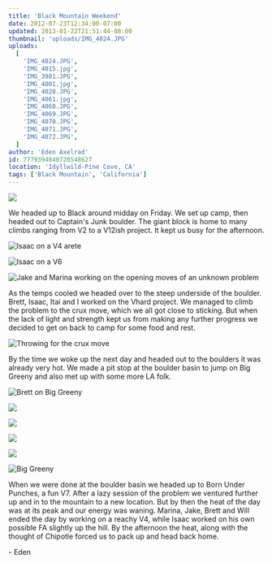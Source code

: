```yaml
---
title: 'Black Mountain Weekend'
date: 2012-07-23T12:34:00-07:00
updated: 2013-01-22T21:51:44-08:00
thumbnail: 'uploads/IMG_4024.JPG'
uploads:
  [
    'IMG_4024.JPG',
    'IMG_4015.jpg',
    'IMG_3981.JPG',
    'IMG_4001.jpg',
    'IMG_4028.JPG',
    'IMG_4061.jpg',
    'IMG_4068.JPG',
    'IMG_4069.JPG',
    'IMG_4070.JPG',
    'IMG_4071.JPG',
    'IMG_4072.JPG',
  ]
author: 'Eden Axelrad'
id: 7779394840728548627
location: 'Idyllwild-Pine Cove, CA'
tags: ['Black Mountain', 'California']
---
```


![](uploads/IMG_4024.JPG)

We headed up to Black around midday on Friday. We set up camp, then headed out to Captain's Junk boulder. The giant block is home to many climbs ranging from V2 to a V12ish project. It kept us busy for the afternoon.

![Isaac on a V4 arete](uploads/IMG_4015.jpg)

![Isaac on a V6](uploads/IMG_3981.JPG)

![Jake and Marina working on the opening moves of an unknown problem](uploads/IMG_4001.jpg)

As the temps cooled we headed over to the steep underside of the boulder. Brett, Isaac, Itai and I worked on the Vhard project. We managed to climb the problem to the crux move, which we all got close to sticking. But when the lack of light and strength kept us from making any further progress we decided to get on back to camp for some food and rest.

![Throwing for the crux move](uploads/IMG_4028.JPG)

By the time we woke up the next day and headed out to the boulders it was already very hot. We made a pit stop at the boulder basin to jump on Big Greeny and also met up with some more LA folk.

![Brett on Big Greeny](uploads/IMG_4061.jpg)

![](uploads/IMG_4068.JPG)

![](uploads/IMG_4069.JPG)

![](uploads/IMG_4070.JPG)

![](uploads/IMG_4071.JPG)

![Big Greeny](uploads/IMG_4072.JPG)

When we were done at the boulder basin we headed up to Born Under Punches, a fun V7. After a lazy session of the problem we ventured further up and in to the mountain to a new location. But by then the heat of the day was at its peak and our energy was waning. Marina, Jake, Brett and Will ended the day by working on a reachy V4, while Isaac worked on his own possible FA slightly up the hill. By the afternoon the heat, along with the thought of Chipotle forced us to pack up and head back home.

\- Eden
